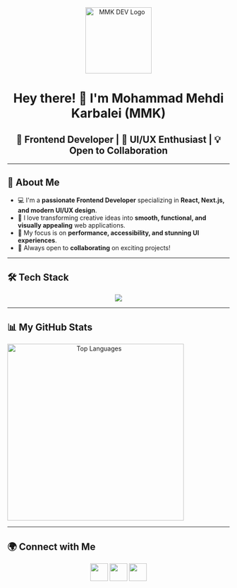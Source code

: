 <div align="center">
  <img src="./logo.png" alt="MMK DEV Logo" width="150px" />
</div>

<h1 align="center">Hey there! 👋 I'm Mohammad Mehdi Karbalei (MMK)</h1>

<h2 align="center">🚀 Frontend Developer | 🎨 UI/UX Enthusiast | 💡 Open to Collaboration</h2>

---

## 📌 About Me  
- 💻 I'm a **passionate Frontend Developer** specializing in **React, Next.js, and modern UI/UX design**.  
- 🎨 I love transforming creative ideas into **smooth, functional, and visually appealing** web applications.  
- 📌 My focus is on **performance, accessibility, and stunning UI experiences**.  
- 🤝 Always open to **collaborating** on exciting projects!  

---

## 🛠️ Tech Stack
<p align="center">
  <img src="https://skillicons.dev/icons?i=react,nextjs,typescript,js,tailwind,figma,html,css,bootstrap,redux,git,github,cpp" />
</p>

---

## 📊 My GitHub Stats  
<a href="https://github.com/mmk4-81" align="center">
  <img width="400" src="https://github-readme-stats.vercel.app/api/top-langs/?username=mmk4-81&langs_count=10&title_color=0891b2&text_color=ffffff&icon_color=0891b2&bg_color=1c1917&hide_border=true&locale=en&custom_title=Top%20Languages" alt="Top Languages" />
</a>

---

## 🌍 Connect with Me  
<p align="center">
  <a href="https://instagram.com/mmk4.official"><img src="https://skillicons.dev/icons?i=instagram" width="40px"></a>
  <a href="https://t.me/mmk4_81"><img src="https://skillicons.dev/icons?i=telegram" width="40px"></a>
  <a href="https://www.linkedin.com/in/mmkarbalaei"><img src="https://skillicons.dev/icons?i=linkedin" width="40px"></a>
</p>
